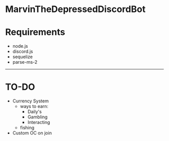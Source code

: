 # MarvinTheDepressedDiscordBot
# Requirements
- node.js
- discord.js
- sequelize
- parse-ms-2
-------------------
# TO-DO
- Currency System
  - ways to earn:
    - Daily's
    - Gambling
    - Interacting
  - fishing
- Custom OC on join
